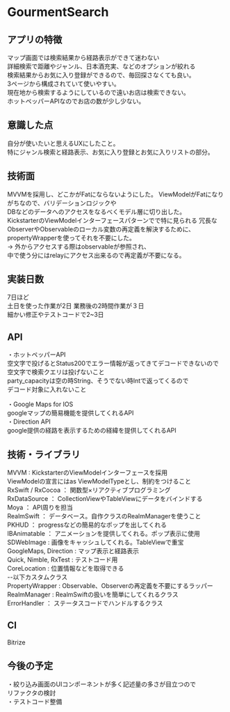 # GourmentSearch  

## アプリの特徴  
マップ画面では検索結果から経路表示ができて迷わない  
詳細検索で距離やジャンル、日本酒充実、などのオプションが絞れる  
検索結果からお気に入り登録ができるので、毎回探さなくても良い。  
3ページから構成されていて使いやすい。  
現在地から検索するようにしているので遠いお店は検索できない。  
ホットペッパーAPIなのでお店の数が少し少ない。  

## 意識した点  
自分が使いたいと思えるUXにしたこと。  
特にジャンル検索と経路表示、お気に入り登録とお気に入りリストの部分。  

## 技術面  
MVVMを採用し、どこかがFatにならないようにした。
ViewModelがFatになりがちなので、バリデーションロジックや   
DBなどのデータへのアクセスをなるべくモデル層に切り出した。  
KickstarterのViewModelインターフェースパターンでで特に見られる
冗長なObserverやObservableのローカル変数の再定義を解決するために、  
propertyWrapperを使ってそれを不要にした。  
-> 外からアクセスする際はobservableが参照され、  
   中で使う分にはrelayにアクセス出来るので再定義が不要になる。  

## 実装日数  
7日ほど  
土日を使った作業が2日
業務後の2時間作業が３日  
細かい修正やテストコードで2~3日

## API  
・ホットペッパーAPI  
空文字で投げるとStatus200でエラー情報が返ってきてデコードできないので  
空文字で検索クエリは投げないこと  
party_capacityは空の時String、そうでない時Intで返ってくるので  
デコード対象に入れないこと  

・Google Maps for IOS  
googleマップの簡易機能を提供してくれるAPI  
・Direction API  
google提供の経路を表示するための経緯を提供してくれるAPI  

## 技術・ライブラリ  
MVVM : KickstarterのViewModelインターフェースを採用  
       ViewModelの宣言にはas ViewModelTypeとし、制約をつけること  
RxSwift / RxCocoa ： 関数型×リアクティブプログラミング  
RxDataSource ： CollectionViewやTableViewにデータをバインドする  
Moya ： API周りを担当  
RealmSwift ： データベース。自作クラスのRealmManagerを使うこと  
PKHUD ： progressなどの簡易的なポップを出してくれる  
IBAnimatable ： アニメーションを提供してくれる。ポップ表示に使用  
SDWebImage : 画像をキャッシュしてくれる。TableViewで重宝  
GoogleMaps, Direction : マップ表示と経路表示  
Quick, Nimble, RxTest : テストコード用  
CoreLocation : 位置情報などを取得できる  
--以下カスタムクラス  
PropertyWrapper : Observable、Observerの再定義を不要にするラッパー  
RealmManager  : RealmSwiftの扱いを簡単にしてくれるクラス  
ErrorHandler ： ステータスコードでハンドルするクラス    

## CI  
Bitrize  

## 今後の予定  
・絞り込み画面のUIコンポーネントが多く記述量の多さが目立つので  
 リファクタの検討  
・テストコード整備




